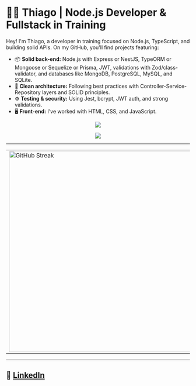 

# 👨‍💻 Thiago | Node.js Developer & Fullstack in Training

Hey! I'm Thiago, a developer in training focused on Node.js, TypeScript, and building solid APIs. On my GitHub, you'll find projects featuring:

- 📦 **Solid back-end:** Node.js with Express or NestJS, TypeORM or Mongoose or Sequelize or Prisma, JWT, validations with Zod/class-validator, and databases like MongoDB, PostgreSQL, MySQL, and SQLite.
- 🧰 **Clean architecture:** Following best practices with Controller-Service-Repository layers and SOLID principles.
- ⚙️ **Testing & security:** Using Jest, bcrypt, JWT auth, and strong validations.
- 🖥️ **Front-end:** I’ve worked with HTML, CSS, and JavaScript.

<p align="center">
  <a href="https://skillicons.dev">
    <img src="https://skillicons.dev/icons?i=git,docker,ts,js,nestjs,nodejs,pug,python,figma,html,css" />
  </a>
</p>
<p align="center">
  <a href="https://skillicons.dev">
    <img src="https://skillicons.dev/icons?i=prisma,sequelize,mysql,mongodb,postgresql,sqlite,aws,windows,jest" />
  </a>
</p>

---

<table>
  <tr>
    <td>
      <a href="https://git.io/streak-stats"><img src="https://github-readme-streak-stats-delta-azure.vercel.app?user=thiagosampaiog&theme=ayu-mirage" width="550" alt="GitHub Streak" /></a>
    </td>
    <td>
      <img src="https://github-readme-stats.vercel.app/api/top-langs/?username=thiagosampaiog&layout=donut&theme=tokyonight&hide_border=true&card_width=320px" width="450"/>
    </td>
  </tr>
</table>

---
💼 **[LinkedIn](https://www.linkedin.com/in/thiago-sampaiog/)**  
---


